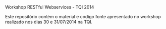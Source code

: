 
Workshop RESTful Webservices - TQI 2014

Este repositório contém o material e código fonte apresentado no workshop realizado nos dias 30 e 31/07/2014 na TQI.
